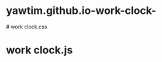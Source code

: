 # yawtim.github.io-work-clock-
<!DOCTYPE html>
<html lang="en">
<head>
<meta charset="UTF-8">
<meta name="viewport" content="width=device-width, initial-scale=1.0">
<meta http-equiv="X-UA-Compatible" content="ie=edge">
<title>罗盘时钟</title>
 
<link rel="stylesheet" href="work clock.css" >
 
</head>
<body>

<div id="clock"></div>
 
<script src="work clock.js"></script>
 
</body>
</html>
# work clock.css

# work clock.js
